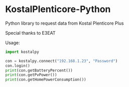 # KostalPlenticore-Python
Python library to request data from Kostal Plenticore Plus

Special thanks to E3EAT

Usage:

```python
import kostalpy

con = kostalpy.connect("192.168.1.23", "Password")
con.login()
print(con.getBatteryPercent())
print(con.getPvPower())
print(con.getHomePowerConsumption())

```
